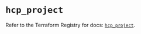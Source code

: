 # `hcp_project`

Refer to the Terraform Registry for docs: [`hcp_project`](https://registry.terraform.io/providers/hashicorp/hcp/0.87.1/docs/resources/project).
